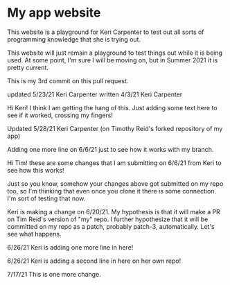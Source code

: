 # My app website

This website is a playground for Keri Carpenter to test out all sorts of programming knowledge that she is trying out.

This website will just remain a playground to test things out while it is being used.  At some point, I'm sure I will be moving on, but in Summer 2021 it is pretty current.

This is my 3rd commit on this pull request.

updated 5/23/21 Keri Carpenter
written 4/3/21 Keri Carpenter

Hi Keri! I think I am getting the hang of this.
Just adding some text here to see if it worked, crossing my fingers! 

Updated 5/28/21 Keri Carpenter (on Timothy Reid's forked repository of my app)

Adding one more line on 6/6/21 just to see how it works with my branch.

Hi Tim!  these are some changes that I am submitting on 6/6/21 from Keri to see how this works!

Just so you know, somehow your changes above got submitted on my repo too, so I'm thinking that even once you clone it there is some connection.  I'm sort of testing that now.

Keri is making a change on 6/20/21.  My hypothesis is that it will make a PR on Tim Reid's version of "my" repo.  I further hypothesize that it will be committed on my repo as a patch, probably patch-3, automatically.  Let's see what happens.

6/26/21 Keri is adding one more line in here!

6/26/21 Keri is adding a second line in here on her own repo!

7/17/21 This is one more change.